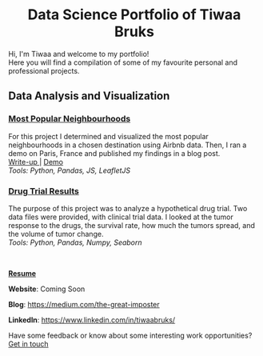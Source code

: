 <h1 align="center">Data Science Portfolio of Tiwaa Bruks</h1>

Hi, I'm Tiwaa and welcome to my portfolio!<br/>
Here you will find a compilation of some of my favourite personal and professional projects. 

<h2>Data Analysis and Visualization</h2>

<h3><a href="https://github.com/tiwaab/airbnb-neighbourhoods">Most Popular Neighbourhoods</a></h3>
<p>
For this project I determined and visualized the most popular neighbourhoods in a chosen destination using Airbnb data. Then, I ran a demo on Paris, France and published my findings in a blog post. <br/>
<a href="https://medium.com/the-great-imposter/how-i-ruined-my-vacation-by-not-using-python-data-77a92f2da8de"> Write-up </a> | <a href="https://tiwaab.github.io/airbnb-neighbourhoods/"> Demo </a> <br/>
<i> Tools: Python, Pandas, JS, LeafletJS </i>
</p>

<h3><a href="https://github.com/tiwaab/drug-trial-results/blob/master/drug_trial_results.ipynb">Drug Trial Results</a></h3>
<p>
The purpose of this project was to analyze a hypothetical drug trial. Two data files were provided, with clinical trial data. I looked at the tumor response to the drugs, the survival rate, how much the tumors spread, and the volume of tumor change.<br/>
<i> Tools: Python, Pandas, Numpy, Seaborn </i>
</p>
<br/>


<a href="https://tiwaab.github.io/Tiwaa%20Bruks%20DS%20Resume.pdf"><b>Resume</b></a>

**Website**: Coming Soon

**Blog**: https://medium.com/the-great-imposter

**LinkedIn**: https://www.linkedin.com/in/tiwaabruks/


Have some feedback or know about some interesting work opportunities? [Get in touch](mailto:ctbruks@gmail.com "ctbruks@gmail.com") 
